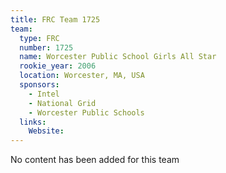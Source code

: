 ```yaml
---
title: FRC Team 1725
team:
  type: FRC
  number: 1725
  name: Worcester Public School Girls All Star
  rookie_year: 2006
  location: Worcester, MA, USA
  sponsors:
    - Intel
    - National Grid
    - Worcester Public Schools
  links:
    Website: 
---
```

No content has been added for this team
